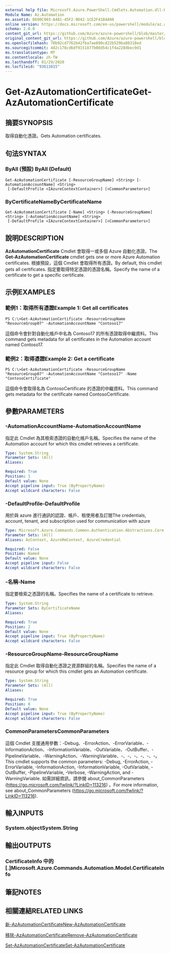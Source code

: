 ```yaml
---
external help file: Microsoft.Azure.PowerShell.Cmdlets.Automation.dll-Help.xml
Module Name: Az.Automation
ms.assetid: D690C903-A481-45F2-9D42-1CE2F4184A98
online version: https://docs.microsoft.com/en-us/powershell/module/az.automation/get-azautomationcertificate
schema: 2.0.0
content_git_url: https://github.com/Azure/azure-powershell/blob/master/src/Automation/Automation/help/Get-AzAutomationCertificate.md
original_content_git_url: https://github.com/Azure/azure-powershell/blob/master/src/Automation/Automation/help/Get-AzAutomationCertificate.md
ms.openlocfilehash: 70b92cd7762b42fba7ae890cd22b529ba80318ed
ms.sourcegitcommit: 4d2c178cd6df9151877b08d54c1f4a228dbec9d1
ms.translationtype: MT
ms.contentlocale: zh-TW
ms.lasthandoff: 01/29/2020
ms.locfileid: "93613815"
---
```

# <span data-ttu-id="d6a0b-101">Get-AzAutomationCertificate</span><span class="sxs-lookup"><span data-stu-id="d6a0b-101">Get-AzAutomationCertificate</span></span>

## <span data-ttu-id="d6a0b-102">摘要</span><span class="sxs-lookup"><span data-stu-id="d6a0b-102">SYNOPSIS</span></span>
<span data-ttu-id="d6a0b-103">取得自動化憑證。</span><span class="sxs-lookup"><span data-stu-id="d6a0b-103">Gets Automation certificates.</span></span>

## <span data-ttu-id="d6a0b-104">句法</span><span class="sxs-lookup"><span data-stu-id="d6a0b-104">SYNTAX</span></span>

### <span data-ttu-id="d6a0b-105">ByAll (預設) </span><span class="sxs-lookup"><span data-stu-id="d6a0b-105">ByAll (Default)</span></span>
```
Get-AzAutomationCertificate [-ResourceGroupName] <String> [-AutomationAccountName] <String>
 [-DefaultProfile <IAzureContextContainer>] [<CommonParameters>]
```

### <span data-ttu-id="d6a0b-106">ByCertificateName</span><span class="sxs-lookup"><span data-stu-id="d6a0b-106">ByCertificateName</span></span>
```
Get-AzAutomationCertificate [-Name] <String> [-ResourceGroupName] <String> [-AutomationAccountName] <String>
 [-DefaultProfile <IAzureContextContainer>] [<CommonParameters>]
```

## <span data-ttu-id="d6a0b-107">說明</span><span class="sxs-lookup"><span data-stu-id="d6a0b-107">DESCRIPTION</span></span>
<span data-ttu-id="d6a0b-108">**AzAutomationCertificate** Cmdlet 會取得一或多個 Azure 自動化憑證。</span><span class="sxs-lookup"><span data-stu-id="d6a0b-108">The **Get-AzAutomationCertificate** cmdlet gets one or more Azure Automation certificates.</span></span>
<span data-ttu-id="d6a0b-109">根據預設，這個 Cmdlet 會取得所有憑證。</span><span class="sxs-lookup"><span data-stu-id="d6a0b-109">By default, this cmdlet gets all certificates.</span></span>
<span data-ttu-id="d6a0b-110">指定要取得特定憑證的憑證名稱。</span><span class="sxs-lookup"><span data-stu-id="d6a0b-110">Specify the name of a certificate to get a specific certificate.</span></span>

## <span data-ttu-id="d6a0b-111">示例</span><span class="sxs-lookup"><span data-stu-id="d6a0b-111">EXAMPLES</span></span>

### <span data-ttu-id="d6a0b-112">範例1：取得所有憑證</span><span class="sxs-lookup"><span data-stu-id="d6a0b-112">Example 1: Get all certificates</span></span>
```
PS C:\>Get-AzAutomationCertificate -ResourceGroupName "ResourceGroup07" -AutomationAccountName "Contoso17"
```

<span data-ttu-id="d6a0b-113">這個命令會針對自動化帳戶中名為 Contoso17 的所有憑證取得中繼資料。</span><span class="sxs-lookup"><span data-stu-id="d6a0b-113">This command gets metadata for all certificates in the Automation account named Contoso17.</span></span>

### <span data-ttu-id="d6a0b-114">範例2：取得憑證</span><span class="sxs-lookup"><span data-stu-id="d6a0b-114">Example 2: Get a certificate</span></span>
```
PS C:\>Get-AzAutomationCertificate -ResourceGroupName "ResourceGroup07" -AutomationAccountName "Contoso17" -Name "ContosoCertificate"
```

<span data-ttu-id="d6a0b-115">這個命令會取得名為 ContosoCertificate 的憑證的中繼資料。</span><span class="sxs-lookup"><span data-stu-id="d6a0b-115">This command gets metadata for the certificate named ContosoCertificate.</span></span>

## <span data-ttu-id="d6a0b-116">參數</span><span class="sxs-lookup"><span data-stu-id="d6a0b-116">PARAMETERS</span></span>

### <span data-ttu-id="d6a0b-117">-AutomationAccountName</span><span class="sxs-lookup"><span data-stu-id="d6a0b-117">-AutomationAccountName</span></span>
<span data-ttu-id="d6a0b-118">指定此 Cmdlet 為其檢索憑證的自動化帳戶名稱。</span><span class="sxs-lookup"><span data-stu-id="d6a0b-118">Specifies the name of the Automation account for which this cmdlet retrieves a certificate.</span></span>

```yaml
Type: System.String
Parameter Sets: (All)
Aliases:

Required: True
Position: 1
Default value: None
Accept pipeline input: True (ByPropertyName)
Accept wildcard characters: False
```

### <span data-ttu-id="d6a0b-119">-DefaultProfile</span><span class="sxs-lookup"><span data-stu-id="d6a0b-119">-DefaultProfile</span></span>
<span data-ttu-id="d6a0b-120">用於與 azure 進行通訊的認證、帳戶、租使用者及訂閱</span><span class="sxs-lookup"><span data-stu-id="d6a0b-120">The credentials, account, tenant, and subscription used for communication with azure</span></span>

```yaml
Type: Microsoft.Azure.Commands.Common.Authentication.Abstractions.Core.IAzureContextContainer
Parameter Sets: (All)
Aliases: AzContext, AzureRmContext, AzureCredential

Required: False
Position: Named
Default value: None
Accept pipeline input: False
Accept wildcard characters: False
```

### <span data-ttu-id="d6a0b-121">-名稱</span><span class="sxs-lookup"><span data-stu-id="d6a0b-121">-Name</span></span>
<span data-ttu-id="d6a0b-122">指定要檢索之憑證的名稱。</span><span class="sxs-lookup"><span data-stu-id="d6a0b-122">Specifies the name of a certificate to retrieve.</span></span>

```yaml
Type: System.String
Parameter Sets: ByCertificateName
Aliases:

Required: True
Position: 2
Default value: None
Accept pipeline input: True (ByPropertyName)
Accept wildcard characters: False
```

### <span data-ttu-id="d6a0b-123">-ResourceGroupName</span><span class="sxs-lookup"><span data-stu-id="d6a0b-123">-ResourceGroupName</span></span>
<span data-ttu-id="d6a0b-124">指定此 Cmdlet 取得自動化憑證之資源群組的名稱。</span><span class="sxs-lookup"><span data-stu-id="d6a0b-124">Specifies the name of a resource group for which this cmdlet gets an Automation certificate.</span></span>

```yaml
Type: System.String
Parameter Sets: (All)
Aliases:

Required: True
Position: 0
Default value: None
Accept pipeline input: True (ByPropertyName)
Accept wildcard characters: False
```

### <span data-ttu-id="d6a0b-125">CommonParameters</span><span class="sxs-lookup"><span data-stu-id="d6a0b-125">CommonParameters</span></span>
<span data-ttu-id="d6a0b-126">這個 Cmdlet 支援通用參數：-Debug、-ErrorAction、-ErrorVariable、-InformationAction、-InformationVariable、-OutVariable、-OutBuffer、-PipelineVariable、-WarningAction、-WarningVariable、-、-、-、-、-、-。</span><span class="sxs-lookup"><span data-stu-id="d6a0b-126">This cmdlet supports the common parameters: -Debug, -ErrorAction, -ErrorVariable, -InformationAction, -InformationVariable, -OutVariable, -OutBuffer, -PipelineVariable, -Verbose, -WarningAction, and -WarningVariable.</span></span> <span data-ttu-id="d6a0b-127">如需詳細資訊，請參閱 about_CommonParameters (https://go.microsoft.com/fwlink/?LinkID=113216) 。</span><span class="sxs-lookup"><span data-stu-id="d6a0b-127">For more information, see about_CommonParameters (https://go.microsoft.com/fwlink/?LinkID=113216).</span></span>

## <span data-ttu-id="d6a0b-128">輸入</span><span class="sxs-lookup"><span data-stu-id="d6a0b-128">INPUTS</span></span>

### <span data-ttu-id="d6a0b-129">System.object</span><span class="sxs-lookup"><span data-stu-id="d6a0b-129">System.String</span></span>

## <span data-ttu-id="d6a0b-130">輸出</span><span class="sxs-lookup"><span data-stu-id="d6a0b-130">OUTPUTS</span></span>

### <span data-ttu-id="d6a0b-131">CertificateInfo 中的 [.]</span><span class="sxs-lookup"><span data-stu-id="d6a0b-131">Microsoft.Azure.Commands.Automation.Model.CertificateInfo</span></span>

## <span data-ttu-id="d6a0b-132">筆記</span><span class="sxs-lookup"><span data-stu-id="d6a0b-132">NOTES</span></span>

## <span data-ttu-id="d6a0b-133">相關連結</span><span class="sxs-lookup"><span data-stu-id="d6a0b-133">RELATED LINKS</span></span>

[<span data-ttu-id="d6a0b-134">新-AzAutomationCertificate</span><span class="sxs-lookup"><span data-stu-id="d6a0b-134">New-AzAutomationCertificate</span></span>](./New-AzAutomationCertificate.md)

[<span data-ttu-id="d6a0b-135">移除-AzAutomationCertificate</span><span class="sxs-lookup"><span data-stu-id="d6a0b-135">Remove-AzAutomationCertificate</span></span>](./Remove-AzAutomationCertificate.md)

[<span data-ttu-id="d6a0b-136">Set-AzAutomationCertificate</span><span class="sxs-lookup"><span data-stu-id="d6a0b-136">Set-AzAutomationCertificate</span></span>](./Set-AzAutomationCertificate.md)



